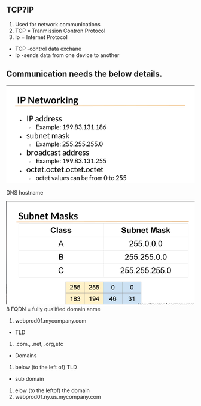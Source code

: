 ## TCP?IP
 1. Used for network communications
 2. TCP = Tranmission Contron Protocol
 3. Ip = Internet Protocol

* TCP -control data exchane
* Ip -sends data from one device to another

## Communication needs the below details.
 ![Linux Directories](communication.PNG?raw=true "Title")

DNS hostname

![Linux Directories](subnet.PNG?raw=true "Title")
8 FQDN = fully qualified domain anme
 1. webprod01.mycompany.com

* TLD
 1. .com., .net, .org,etc

* Domains
1. below (to the left of) TLD

* sub domain
 1. elow (to the leftof) the domain
 2. webprod01.ny.us.mycompany.com
